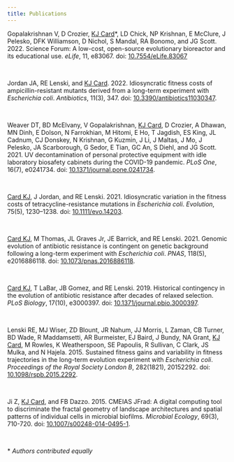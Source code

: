 ```yaml
---
title: Publications
---
```


<script type='text/javascript' src='https://d1bxh8uas1mnw7.cloudfront.net/assets/embed.js'></script>

<div class="row">
    <div class="col-md-10">
        <p class="description">
        Gopalakrishnan V, D Crozier, <u>KJ Card</u>*, LD Chick, NP Krishnan, E McClure, J Pelesko, DFK Williamson, D Nichol, S Mandal, RA Bonomo, and JG Scott. 2022. Science Forum: A low-cost, open-source evolutionary bioreactor and its educational use. <i>eLife</i>, 11, e83067. doi: <a href="https://doi.org/10.7554/eLife.83067">10.7554/eLife.83067</a></p>
    </div>
    <div class="col-md-2">
        <div data-badge-popover="right" data-badge-type="donut" data-doi="10.7554/eLife.83067" data-hide-no-mentions="true" class="altmetric-embed"></div>
    </div>
</div>

<br>

<div class="row">
    <div class="col-md-10">
        <p class="description">
        Jordan JA, RE Lenski, and <u>KJ  Card</u>. 2022. Idiosyncratic fitness costs of ampicillin-resistant mutants derived from a long-term experiment with <i>Escherichia coli</i>. <i>Antibiotics</i>, 11(3), 347. doi: <a href="https://www.mdpi.com/2079-6382/11/3/347">10.3390/antibiotics11030347</a>.</p>
    </div>
    <div class="col-md-2">
        <div data-badge-popover="right" data-badge-type="donut" data-doi="10.3390/antibiotics11030347" data-hide-no-mentions="true" class="altmetric-embed"></div>
    </div>
</div>

<br>

<div class="row">
    <div class="col-md-10">
        <p class="description">
        Weaver DT, BD McElvany, V Gopalakrishnan, <u>KJ Card</u>, D Crozier, A Dhawan, MN Dinh, E Dolson, N Farrokhian, M Hitomi, E Ho, T Jagdish, ES King, JL Cadnum, CJ Donskey, N Krishnan, G Kuzmin, J Li, J Maltas, J Mo, J Pelesko, JA Scarborough, G Sedor, E Tian, GC An, S Diehl, and JG Scott. 2021. UV decontamination of personal protective equipment with idle laboratory biosafety cabinets during the COVID-19 pandemic. <i>PLoS One</i>, 16(7), e0241734. doi: <a href="https://journals.plos.org/plosone/article?id=10.1371/journal.pone.0241734">10.1371/journal.pone.0241734</a>.</p>
    </div>
    <div class="col-md-2">
        <div data-badge-popover="right" data-badge-type="donut" data-doi="10.1371/journal.pone.0241734" data-hide-no-mentions="true" class="altmetric-embed"></div>
    </div>
</div>

<br>

<div class="row">
    <div class="col-md-10">
        <p class="description">
        <u>Card KJ</u>, J Jordan, and RE Lenski. 2021. Idiosyncratic variation in the fitness costs of tetracycline-resistance mutations in <i>Escherichia coli</i>. <i>Evolution</i>, 75(5), 1230–1238. doi: <a href="https://onlinelibrary.wiley.com/doi/10.1111/evo.14203">10.1111/evo.14203</a>.</p>
    </div>
    <div class="col-md-2">
        <div data-badge-popover="right" data-badge-type="donut" data-doi="10.1111/evo.14203" data-hide-no-mentions="true" class="altmetric-embed"></div>
    </div>
</div>

<br>

<div class="row">
    <div class="col-md-10">
        <p class="description">
        <u>Card KJ</u>, M Thomas, JL Graves Jr, JE Barrick, and RE Lenski. 2021. Genomic evolution of antibiotic resistance is contingent on genetic background following a long-term experiment with <i>Escherichia coli</i>. <i>PNAS</i>, 118(5), e2016886118. doi: <a href="https://www.pnas.org/content/118/5/e2016886118#:~:text=Genomic%20evolution%20of%20antibiotic%20resistance,experiment%20with%20Escherichia%20coli%20%7C%20PNAS">10.1073/pnas.2016886118</a>.</p>
    </div>
    <div class="col-md-2">
        <div data-badge-popover="right" data-badge-type="donut" data-doi="10.1073/pnas.2016886118" data-hide-no-mentions="true" class="altmetric-embed"></div>
    </div>
</div>

<br>

<div class="row">
    <div class="col-md-10">
        <p class="description">
        <u>Card KJ</u>, T LaBar, JB Gomez, and RE Lenski. 2019. Historical contingency in the evolution of antibiotic resistance after decades of relaxed selection. <i>PLoS Biology</i>, 17(10), e3000397. doi: <a href="https://journals.plos.org/plosbiology/article?id=10.1371/journal.pbio.3000397">10.1371/journal.pbio.3000397</a>.</p>
    </div>
    <div class="col-md-2">
        <div data-badge-popover="right" data-badge-type="donut" data-doi="10.1371/journal.pbio.3000397" data-hide-no-mentions="true" class="altmetric-embed"></div>
    </div>
</div>

<br>

<div class="row">
    <div class="col-md-10">
        <p class="description">
        Lenski RE, MJ Wiser, ZD Blount, JR Nahum, JJ Morris, L Zaman, CB Turner, BD Wade, R Maddamsetti, AR Burmeister, EJ Baird, J Bundy, NA Grant, <u>KJ Card</u>, M Rowles, K Weatherspoon, SE Papoulis, R Sullivan, C Clark, JS Mulka, and N Hajela. 2015. Sustained fitness gains and variability in fitness trajectories in the long-term evolution experiment with <i>Escherichia coli</i>. <i>Proceedings of the Royal Society London B</i>, 282(1821), 20152292. doi: <a href="https://royalsocietypublishing.org/doi/10.1098/rspb.2015.2292">10.1098/rspb.2015.2292</a>.</p>
    </div>
    <div class="col-md-2">
        <div data-badge-popover="right" data-badge-type="donut" data-doi="10.1098/rspb.2015.2292" data-hide-no-mentions="true" class="altmetric-embed"></div>
    </div>
</div>

<br>

<div class="row">
    <div class="col-md-10">
        <p class="description">
        Ji Z, <u>KJ Card</u>, and FB Dazzo. 2015. CMEIAS JFrad: A digital computing tool to discriminate the fractal geometry of landscape architectures and spatial patterns of individual cells in microbial biofilms. <i>Microbial Ecology</i>, 69(3), 710-720. doi: <a href="https://link.springer.com/article/10.1007%2Fs00248-014-0495-1#citeas">10.1007/s00248-014-0495-1</a>.</p>
    </div>
    <div class="col-md-2">
        <div data-badge-popover="right" data-badge-type="donut" data-doi="10.1007/s00248-014-0495-1" data-hide-no-mentions="true" class="altmetric-embed"></div>
    </div>
</div>

<br>

*<i> Authors contributed equally</i>